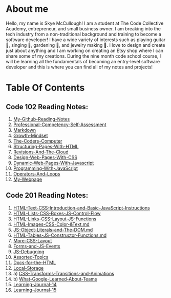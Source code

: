 # About me 
Hello, my name is Skye McCullough! I am a student at The Code Collective Academy, 
entrepreneur, and small business owner. I am breaking into the tech industry from a 
non-traditional background and training to become a software developer! I have a wide
variety of interests such as playing guitar :guitar:, singing :microphone:, gardening :herb:, 
and jewelry making :ring:. I love to design and create just about anything and I am working
on creating an Etsy shop where I can share some of my creations. During the nine month 
code school course, I will be learning all the fundamentals of becoming an entry-level software 
developer and this is where you can find all of my notes and projects!
<br>


# Table Of Contents

## Code 102 Reading Notes:
1. [My-Github-Reading-Notes](https://large-hadron-collider901.github.io/Reading-Notes/)
2. [Professional-Competency-Self-Assessment](https://large-hadron-collider901.github.io/Reading-Notes/Code-102-Reading-Notes/ProfessionalCompetency)
3. [Markdown](https://large-hadron-collider901.github.io/Reading-Notes/Code-102-Reading-Notes/Markdown)
4. [Growth-Mindset](https://large-hadron-collider901.github.io/Reading-Notes/Code-102-Reading-Notes/GrowthMindset)
5. [The-Coders-Computer](https://large-hadron-collider901.github.io/Reading-Notes/Code-102-Reading-Notes/TheCodersComputer) 
6. [Structuring-Pages-With-HTML](https://large-hadron-collider901.github.io/Reading-Notes/Code-102-Reading-Notes/StructuringWebPagesWithHTML)
7. [Revisions-And-The-Cloud](https://large-hadron-collider901.github.io/Reading-Notes/Code-102-Reading-Notes/RevisionsAndTheCloud)
8. [Design-Web-Pages-With-CSS](https://large-hadron-collider901.github.io/Reading-Notes/Code-102-Reading-Notes/DesignWebPagesWithCSS)
9. [Dynamic-Web-Pages-With-Javascript](https://large-hadron-collider901.github.io/Reading-Notes/Code-102-Reading-Notes/DynamicWebPagesWithJavaScript)
10. [Programming-With-JavaScript](https://large-hadron-collider901.github.io/Reading-Notes/Code-102-Reading-Notes/ProgrammingWithJavaScript)
11. [Operators-And-Loops](https://large-hadron-collider901.github.io/Reading-Notes/Code-102-Reading-Notes/OperatorsAndLoops)
12. [My-Webpage](https://large-hadron-collider901.github.io/My-Webpage/)

## Code 201 Reading Notes:
1. [HTML-Text-CSS-Introduction-and-Basic-JavaScript-Instructions](https://large-hadron-collider901.github.io/Reading-Notes/Code-201-Reading-Notes/HTML-Text-CSS-Introduction-and-Basic-JavaScript-Instructions)
2. [HTML-Lists-CSS-Boxes-JS-Control-Flow](https://large-hadron-collider901.github.io/Reading-Notes/Code-201-Reading-Notes/HTML-Lists-CSS-Boxes-JS-Control-Flow)
3. [HTML-Links-CSS-Layout-JS-Functions](https://large-hadron-collider901.github.io/Reading-Notes/Code-201-Reading-Notes/HTML-Links-CSS-Layout-JS-Functions)
4. [HTML-Images-CSS-Color-&Text.md](https://large-hadron-collider901.github.io/Reading-Notes/Code-201-Reading-Notes/HTML-Images-CSS-Color-&Text)
5. [JS-Object-Literals-and-The-DOM.md](https://large-hadron-collider901.github.io/Reading-Notes/Code-201-Reading-Notes/JS-Object-Literals-and-The-DOM)
6. [HTML-Tables-JS-Constructor-Functions.md](https://large-hadron-collider901.github.io/Reading-Notes/Code-201-Reading-Notes/HTML-Tables-JS-Constructor-Functions)
7. [More-CSS-Layout](https://large-hadron-collider901.github.io/Reading-Notes/Code-201-Reading-Notes/More-CSS-Layout)
8. [Forms-and-JS-Events](https://large-hadron-collider901.github.io/Reading-Notes/Code-201-Reading-Notes/Forms-and-JS-Events)
9. [JS-Debugging](https://large-hadron-collider901.github.io/Reading-Notes/Code-201-Reading-Notes/JS-Debugging)
10. [Assorted-Topics](https://large-hadron-collider901.github.io/Reading-Notes/Code-201-Reading-Notes/Assorted-Topics)
11. [Docs-for-the-HTML](https://large-hadron-collider901.github.io/Reading-Notes/Code-201-Reading-Notes/Docs-for-the-HTML)
12.  [Local-Storage](https://large-hadron-collider901.github.io/Reading-Notes/Code-201-Reading-Notes/Local-Storage)
13. a) [CSS-Transforms-Transitions-and-Animations](https://large-hadron-collider901.github.io/Reading-Notes/Code-201-Reading-Notes/CSS-Transforms-Transitions-and-Animations)
13. b) [What-Google-Learned-About-Teams](https://large-hadron-collider901.github.io/Reading-Notes/Code-201-Reading-Notes/What-Google-Learned-About-Teams)
14. [Learning-Journal-14](https://large-hadron-collider901.github.io/Reading-Notes/Code-201-Reading-Notes/Learning-Journal-14)
15. [Learning-Journal-15](https://large-hadron-collider901.github.io/Reading-Notes/Code-201-Reading-Notes/Learning-Journal-15)




